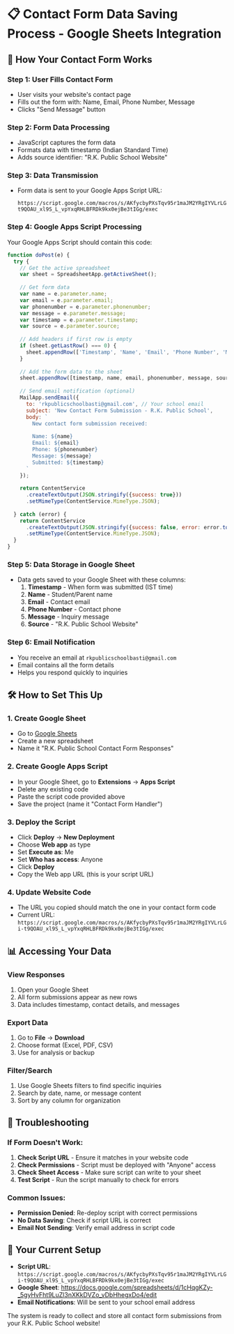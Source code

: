 # 📋 Contact Form Data Saving Process - Google Sheets Integration

## 🔄 How Your Contact Form Works

### Step 1: User Fills Contact Form
- User visits your website's contact page
- Fills out the form with: Name, Email, Phone Number, Message
- Clicks "Send Message" button

### Step 2: Form Data Processing
- JavaScript captures the form data
- Formats data with timestamp (Indian Standard Time)
- Adds source identifier: "R.K. Public School Website"

### Step 3: Data Transmission
- Form data is sent to your Google Apps Script URL:
  ```
  https://script.google.com/macros/s/AKfycbyPXsTqv95r1maJM2YRgIYVLrLGi-t9QOAU_xl9S_L_vpYxqRHLBFRDk9kx0ejBe3tIGg/exec
  ```

### Step 4: Google Apps Script Processing
Your Google Apps Script should contain this code:

```javascript
function doPost(e) {
  try {
    // Get the active spreadsheet
    var sheet = SpreadsheetApp.getActiveSheet();
    
    // Get form data
    var name = e.parameter.name;
    var email = e.parameter.email;
    var phonenumber = e.parameter.phonenumber;
    var message = e.parameter.message;
    var timestamp = e.parameter.timestamp;
    var source = e.parameter.source;
    
    // Add headers if first row is empty
    if (sheet.getLastRow() === 0) {
      sheet.appendRow(['Timestamp', 'Name', 'Email', 'Phone Number', 'Message', 'Source']);
    }
    
    // Add the form data to the sheet
    sheet.appendRow([timestamp, name, email, phonenumber, message, source]);
    
    // Send email notification (optional)
    MailApp.sendEmail({
      to: 'rkpublicschoolbasti@gmail.com', // Your school email
      subject: 'New Contact Form Submission - R.K. Public School',
      body: `
        New contact form submission received:
        
        Name: ${name}
        Email: ${email}
        Phone: ${phonenumber}
        Message: ${message}
        Submitted: ${timestamp}
      `
    });
    
    return ContentService
      .createTextOutput(JSON.stringify({success: true}))
      .setMimeType(ContentService.MimeType.JSON);
      
  } catch (error) {
    return ContentService
      .createTextOutput(JSON.stringify({success: false, error: error.toString()}))
      .setMimeType(ContentService.MimeType.JSON);
  }
}
```

### Step 5: Data Storage in Google Sheet
- Data gets saved to your Google Sheet with these columns:
  1. **Timestamp** - When form was submitted (IST time)
  2. **Name** - Student/Parent name
  3. **Email** - Contact email
  4. **Phone Number** - Contact phone
  5. **Message** - Inquiry message
  6. **Source** - "R.K. Public School Website"

### Step 6: Email Notification
- You receive an email at `rkpublicschoolbasti@gmail.com`
- Email contains all the form details
- Helps you respond quickly to inquiries

## 🛠️ How to Set This Up

### 1. Create Google Sheet
- Go to [Google Sheets](https://sheets.google.com)
- Create a new spreadsheet
- Name it "R.K. Public School Contact Form Responses"

### 2. Create Google Apps Script
- In your Google Sheet, go to **Extensions** → **Apps Script**
- Delete any existing code
- Paste the script code provided above
- Save the project (name it "Contact Form Handler")

### 3. Deploy the Script
- Click **Deploy** → **New Deployment**
- Choose **Web app** as type
- Set **Execute as**: Me
- Set **Who has access**: Anyone
- Click **Deploy**
- Copy the Web app URL (this is your script URL)

### 4. Update Website Code
- The URL you copied should match the one in your contact form code
- Current URL: `https://script.google.com/macros/s/AKfycbyPXsTqv95r1maJM2YRgIYVLrLGi-t9QOAU_xl9S_L_vpYxqRHLBFRDk9kx0ejBe3tIGg/exec`

## 📊 Accessing Your Data

### View Responses
1. Open your Google Sheet
2. All form submissions appear as new rows
3. Data includes timestamp, contact details, and messages

### Export Data
1. Go to **File** → **Download**
2. Choose format (Excel, PDF, CSV)
3. Use for analysis or backup

### Filter/Search
1. Use Google Sheets filters to find specific inquiries
2. Search by date, name, or message content
3. Sort by any column for organization

## 🔧 Troubleshooting

### If Form Doesn't Work:
1. **Check Script URL** - Ensure it matches in your website code
2. **Check Permissions** - Script must be deployed with "Anyone" access
3. **Check Sheet Access** - Make sure script can write to your sheet
4. **Test Script** - Run the script manually to check for errors

### Common Issues:
- **Permission Denied**: Re-deploy script with correct permissions
- **No Data Saving**: Check if script URL is correct
- **Email Not Sending**: Verify email address in script code

## 📧 Your Current Setup

- **Script URL**: `https://script.google.com/macros/s/AKfycbyPXsTqv95r1maJM2YRgIYVLrLGi-t9QOAU_xl9S_L_vpYxqRHLBFRDk9kx0ejBe3tIGg/exec`
- **Google Sheet**: https://docs.google.com/spreadsheets/d/1cHqgKZy-_5gyHvFht9LuZl3nXKkDVZo_vDbHhegxDo4/edit
- **Email Notifications**: Will be sent to your school email address

The system is ready to collect and store all contact form submissions from your R.K. Public School website!
